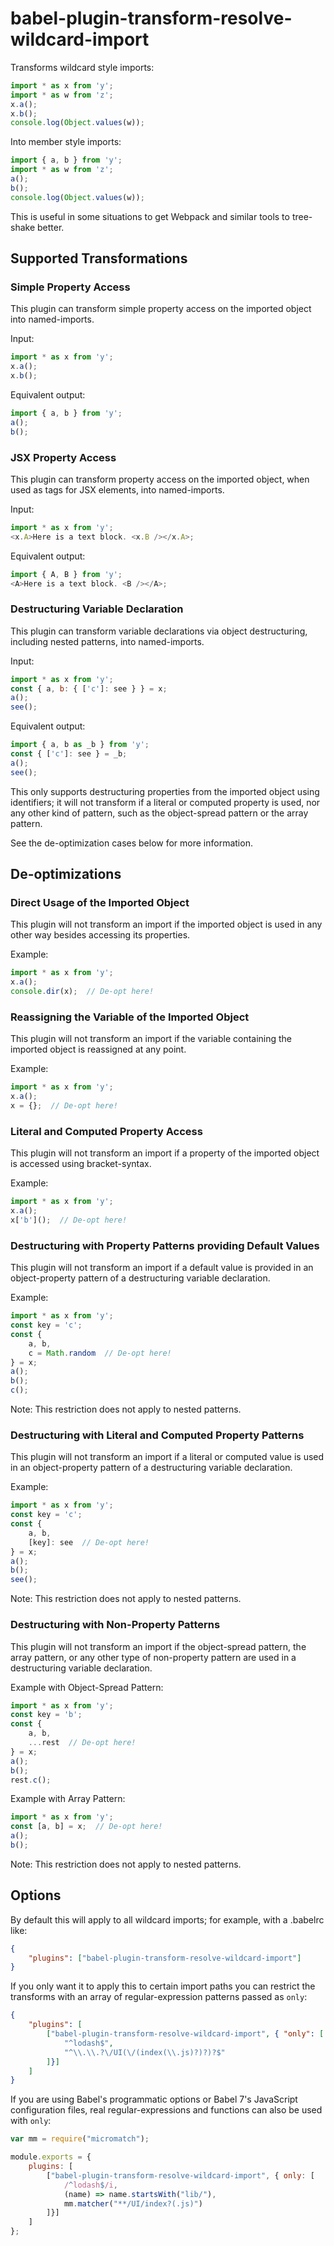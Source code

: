 # babel-plugin-transform-resolve-wildcard-import

Transforms wildcard style imports:

```javascript
import * as x from 'y';
import * as w from 'z';
x.a();
x.b();
console.log(Object.values(w));
```

Into member style imports:

```javascript
import { a, b } from 'y';
import * as w from 'z';
a();
b();
console.log(Object.values(w));
```

This is useful in some situations to get Webpack and similar tools to
tree-shake better.

## Supported Transformations

### Simple Property Access

This plugin can transform simple property access on the imported
object into named-imports.

Input:

```javascript
import * as x from 'y';
x.a();
x.b();
```

Equivalent output:

```javascript
import { a, b } from 'y';
a();
b();
```

### JSX Property Access

This plugin can transform property access on the imported object, when
used as tags for JSX elements, into named-imports.

Input:

```javascript
import * as x from 'y';
<x.A>Here is a text block. <x.B /></x.A>;
```

Equivalent output:

```javascript
import { A, B } from 'y';
<A>Here is a text block. <B /></A>;
```

### Destructuring Variable Declaration

This plugin can transform variable declarations via object destructuring,
including nested patterns, into named-imports.

Input:

```javascript
import * as x from 'y';
const { a, b: { ['c']: see } } = x;
a();
see();
```

Equivalent output:

```javascript
import { a, b as _b } from 'y';
const { ['c']: see } = _b;
a();
see();
```

This only supports destructuring properties from the imported object using
identifiers; it will not transform if a literal or computed property is used,
nor any other kind of pattern, such as the object-spread pattern or the array
pattern.

See the de-optimization cases below for more information.

## De-optimizations

### Direct Usage of the Imported Object

This plugin will not transform an import if the imported object is used in any
other way besides accessing its properties.

Example:

```javascript
import * as x from 'y';
x.a();
console.dir(x);  // De-opt here!
```

### Reassigning the Variable of the Imported Object

This plugin will not transform an import if the variable containing the
imported object is reassigned at any point.

Example:

```javascript
import * as x from 'y';
x.a();
x = {};  // De-opt here!
```

### Literal and Computed Property Access

This plugin will not transform an import if a property of the imported object
is accessed using bracket-syntax.

Example:

```javascript
import * as x from 'y';
x.a();
x['b']();  // De-opt here!
```

### Destructuring with Property Patterns providing Default Values

This plugin will not transform an import if a default value is provided in
an object-property pattern of a destructuring variable declaration.

Example:

```javascript
import * as x from 'y';
const key = 'c';
const {
    a, b,
    c = Math.random  // De-opt here!
} = x;
a();
b();
c();
```

Note: This restriction does not apply to nested patterns.

### Destructuring with Literal and Computed Property Patterns

This plugin will not transform an import if a literal or computed value is used
in an object-property pattern of a destructuring variable declaration.

Example:

```javascript
import * as x from 'y';
const key = 'c';
const {
    a, b,
    [key]: see  // De-opt here!
} = x;
a();
b();
see();
```

Note: This restriction does not apply to nested patterns.

### Destructuring with Non-Property Patterns

This plugin will not transform an import if the object-spread pattern, the
array pattern, or any other type of non-property pattern are used in a
destructuring variable declaration.

Example with Object-Spread Pattern:

```javascript
import * as x from 'y';
const key = 'b';
const {
    a, b,
    ...rest  // De-opt here!
} = x;
a();
b();
rest.c();
```

Example with Array Pattern:

```javascript
import * as x from 'y';
const [a, b] = x;  // De-opt here!
a();
b();
```

Note: This restriction does not apply to nested patterns.

## Options

By default this will apply to all wildcard imports; for example, with a
.babelrc like:

```json
{
    "plugins": ["babel-plugin-transform-resolve-wildcard-import"]
}
```

If you only want it to apply this to certain import paths you can
restrict the transforms with an array of regular-expression patterns
passed as `only`:

```json
{
    "plugins": [
        ["babel-plugin-transform-resolve-wildcard-import", { "only": [
            "^lodash$",
            "^\\.\\.?\/UI(\/(index(\\.js)?)?)?$"
        ]}]
    ]
}
```

If you are using Babel's programmatic options or Babel 7's JavaScript
configuration files, real regular-expressions and functions can also
be used with `only`:

```javascript
var mm = require("micromatch");

module.exports = {
    plugins: [
        ["babel-plugin-transform-resolve-wildcard-import", { only: [
            /^lodash$/i,
            (name) => name.startsWith("lib/"),
            mm.matcher("**/UI/index?(.js)")
        ]}]
    ]
};
```